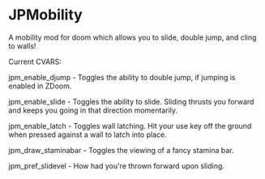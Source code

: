 # JPMobility

A mobility mod for doom which allows you to slide, double jump, and cling to walls!

Current CVARS:

jpm_enable_djump 	- Toggles the ability to double jump, if jumping is enabled in ZDoom.

jpm_enable_slide 	- Toggles the ability to slide. Sliding thrusts you forward and keeps you going in that direction momentarily.

jpm_enable_latch 	- Toggles wall latching. Hit your use key off the ground when pressed against a wall to latch into place.

jpm_draw_staminabar	- Toggles the viewing of a fancy stamina bar.

jpm_pref_slidevel 	- How had you're thrown forward upon sliding.
